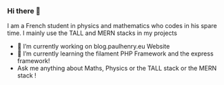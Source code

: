 ### Hi there 👋
I am a French student in physics and mathematics who codes in his spare time. I mainly use the TALL and MERN stacks in my projects

- 🔭 I’m currently working on blog.paulhenry.eu Website
- 🌱 I’m currently learning the filament PHP Framework and the express framework!
- Ask me anything about Maths, Physics or the TALL stack or the MERN stack !
